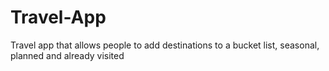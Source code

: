 # Travel-App
Travel app that allows people to add destinations to a bucket list, seasonal, planned and already visited

